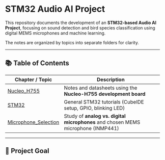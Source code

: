 # STM32 Audio AI Project  

This repository documents the development of an **STM32-based Audio AI Project**, focusing on sound detection and bird species classification using digital MEMS microphones and machine learning.  

The notes are organized by topics into separate folders for clarity.  

---

## 📚 Table of Contents  

| Chapter / Topic        | Description |
|-------------------------|-------------|
| [Nucleo_H755](Nucleo_H755/README.md) | Notes and datasheets using the **Nucleo-H755 development board** |
| [STM32](STM32/README.md) | General STM32 tutorials (CubeIDE setup, GPIO, blinking LED) |
| [Microphone_Selection](Microphone_Selection/README.md) | Study of **analog vs. digital microphones** and chosen MEMS microphone (INMP441) |

---

## 🚀 Project Goal  

